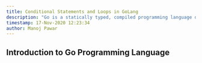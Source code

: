 ```yaml
---
title: Conditional Statements and Loops in GoLang
description: "Go is a statically typed, compiled programming language designed at Google by Robert Griesemer, Rob Pike, and Ken Thompson. Go is syntactically similar to C, but with memory safety, garbage collection, structural typing, and CSP-style concurrency."
timestamp: 17-Nov-2020 12:23:34
author: Manoj Pawar
---
```

## Introduction to Go Programming Language